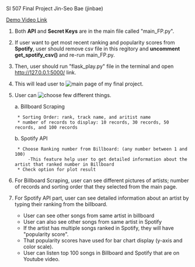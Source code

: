 SI 507 Final Project Jin-Seo Bae (jinbae)

[Demo Video Link](https://drive.google.com/file/d/1MTD5pLqiz6tpp5Lv766rimMc_n7P0CT8/view?usp=sharing)

1. Both <strong>API</strong> and <strong>Secret Keys</strong> are in the main file called "main_FP.py".
2. If user want to get most recent ranking and popularity scores from <strong>Spotify</strong>, user should remove csv file in this regitory and <strong> uncomment get_spotify_csv() </strong> and re-run main_FP.py.
3. Then, user should run "flask_play.py" file in the terminal and open http://127.0.0.1:5000/ link.
4. This will lead user to ![main page](https://drive.google.com/uc?export=view&id=115MMdl-JHBVcwXKiz4Nwd_prqMSCONO) of my final project.
5. User can ![choose](https://drive.google.com/uc?export=view&id=1iur-TcPlKvev9QjycW-19G6LfWrWQiOv) few different things.

    a. Billboard Scraping
	
        * Sorting Order: rank, track name, and aritist name
        * number of records to display: 10 records, 30 records, 50 records, and 100 records
		
    b. Spotify API
	
        * Choose Ranking number from Billboard: (any number between 1 and 100)
			-This feature help user to get detailed information about the artist that ranked number in Billboard
        * Check option for plot result
6. For Billboard Scraping, user can see different pictures of artists; number of records and sorting order that they selected from the main page.
7. For Spotify API part, user can see detailed information about an artist by typing their ranking from the billboard.
	
	* User can see other songs from same artist in billboard 
	* User can also see other songs from same artist in Spotify
	* If the artist has multiple songs ranked in Spotify, they will have "popularity score".
	* That popularity scores have used for bar chart display (y-axis and color scale).
	* User can listen top 100 songs in Billboard and Spotify that are on Youtube video.	
